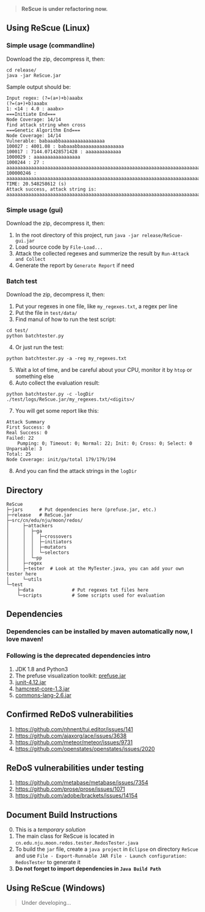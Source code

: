 
> **ReScue is under refactoring now.**

## Using ReScue (Linux)
### Simple usage (commandline)
Download the zip, decompress it, then:
```
cd release/
java -jar ReScue.jar
```
Sample output should be:
```
Input regex: (?=(a+)+b)aaabx
(?=(a+)+b)aaabx
1: <14 : 4.0 : aaabx>
===Initiate End===
Node Coverage: 14/14
find attack string when cross
===Genetic Algorithm End===
Node Coverage: 14/14
Vulnerable: babaaabbaaaaaaaaaaaaaaaa
100027 : 4001.08 : babaaabbaaaaaaaaaaaaaaaa
100017 : 7144.071428571428 : aaaaaaaaaaaaa
1000029 : aaaaaaaaaaaaaaaaa
1000244 : 27 : aaaaaaaaaaaaaaaaaaaaaaaaaaaaaaaaaaaaaaaaaaaaaaaaaaaaaaaaaaaaaaaaaaaaaaaaaaaaaaaaaaaaaaaaaaaaaaaaaaaaaaaaaaaaaaaaaaaaaaaaaaaaa
100000246 : aaaaaaaaaaaaaaaaaaaaaaaaaaaaaaaaaaaaaaaaaaaaaaaaaaaaaaaaaaaaaaaaaaaaaaaaaaaaaaaaaaaaaaaaaaaaaaaaaaaaaaaaaaaaaaaaaaaaaaaaaaaaa
TIME: 20.548258612 (s)
Attack success, attack string is:
aaaaaaaaaaaaaaaaaaaaaaaaaaaaaaaaaaaaaaaaaaaaaaaaaaaaaaaaaaaaaaaaaaaaaaaaaaaaaaaaaaaaaaaaaaaaaaaaaaaaaaaaaaaaaaaaaaaaaaaaaaaaa
```

### Simple usage (gui)
Download the zip, decompress it, then:
1. In the root directory of this project, run `java -jar release/ReScue-gui.jar`
2. Load source code by `File-Load...`
3. Attack the collected regexes and summerize the result by `Run-Attack and Collect`
4. Generate the report by `Generate Report` if need


### Batch test
Download the zip, decompress it, then:
1. Put your regexes in one file, like `my_regexes.txt`, a regex per line
2. Put the file in `test/data/`
3. Find manul of how to run the test script:
```
cd test/
python batchtester.py
```
4. Or just run the test:
```
python batchtester.py -a -reg my_regexes.txt
```
5. Wait a lot of time, and be careful about your CPU, monitor it by `htop` or something else
6. Auto collect the evaluation result:
```
python batchtester.py -c -logDir ./test/logs/ReScue.jar/my_regexes.txt/<digits>/
```
7. You will get some report like this:
```
Attack Summary
First Success: 0
Real Success: 0
Failed: 22
	Pumping: 0; Timeout: 0; Normal: 22; Init: 0; Cross: 0; Select: 0
Unparsable: 3
Total: 25
Node Coverage: init/ga/total 179/179/194
```
8. And you can find the attack strings in the `logDir`

## Directory
```
ReScue
├─jars 		# Put dependencies here (prefuse.jar, etc.)
├─release	# ReScue.jar
├─src/cn/edu/nju/moon/redos/
│     ├─attackers
│     │  ├─ga
│     │  │  ├─crossovers
│     │  │  ├─initiators
│     │  │  ├─mutators
│     │  │  └─selectors
│     │  └─pp
│     ├─regex
│     ├─tester	# Look at the MyTester.java, you can add your own tester here
│     └─utils
└─test
	├─data				# Put regexes txt files here
	└─scripts			# Some scripts used for evaluation
```

## Dependencies
### Dependencies can be installed by maven automatically now, I love maven!
### Following is the deprecated dependencies intro
1. JDK 1.8 and Python3
2. The prefuse visualization toolkit: [prefuse.jar](http://prefuse.org/)
3. [junit-4.12.jar](http://search.maven.org/remotecontent?filepath=junit/junit/4.12/junit-4.12.jar)
4. [hamcrest-core-1.3.jar](http://search.maven.org/remotecontent?filepath=org/hamcrest/hamcrest-core/1.3/hamcrest-core-1.3.jar)
5. [commons-lang-2.6.jar](http://mirrors.hust.edu.cn/apache//commons/lang/binaries/commons-lang-2.6-bin.tar.gz)

## Confirmed ReDoS vulnerabilities
1. https://github.com/nhnent/tui.editor/issues/141
2. https://github.com/ajaxorg/ace/issues/3638
3. https://github.com/meteor/meteor/issues/9731
4. https://github.com/openstates/openstates/issues/2020

## ReDoS vulnerabilities under testing
1. https://github.com/metabase/metabase/issues/7354
2. https://github.com/prose/prose/issues/1071
3. https://github.com/adobe/brackets/issues/14154

## Document Build Instructions
0. This is a *temporary solution*
1. The main class for ReScue is located in `cn.edu.nju.moon.redos.tester.RedosTester.java`
2. To build the `jar` file, create a `java project` in `Eclipse` on directory `ReScue` and use `File - Export-Runnable JAR File - Launch configuration: RedosTester` to generate it
3. **Do not forget to import dependencies in `Java Build Path`**

## Using ReScue (Windows)
> Under developing...